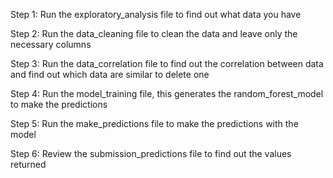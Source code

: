 Step 1: Run the exploratory_analysis file to find out what data you have

Step 2: Run the data_cleaning file to clean the data and leave only the necessary columns

Step 3: Run the data_correlation file to find out the correlation between data and find out which data are similar to delete one

Step 4: Run the model_training file, this generates the random_forest_model to make the predictions

Step 5: Run the make_predictions file to make the predictions with the model

Step 6: Review the submission_predictions file to find out the values ​​returned